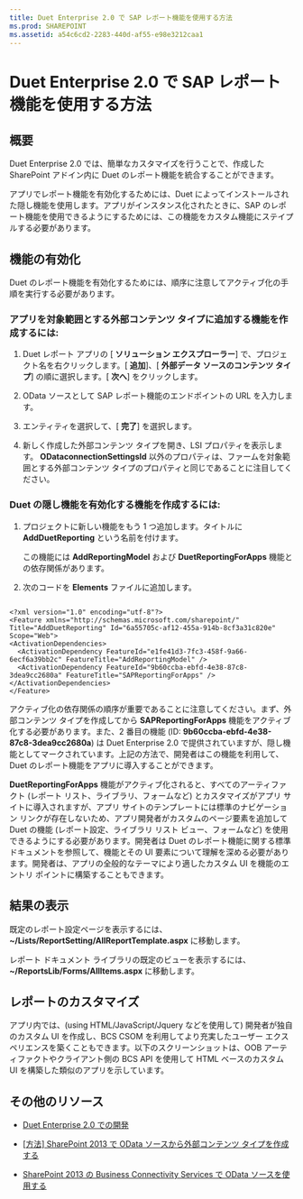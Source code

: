 ```yaml
---
title: Duet Enterprise 2.0 で SAP レポート機能を使用する方法
ms.prod: SHAREPOINT
ms.assetid: a54c6cd2-2283-440d-af55-e98e3212caa1
---
```



# Duet Enterprise 2.0 で SAP レポート機能を使用する方法

## 概要
<a name="bkmk_Introduction"> </a>

Duet Enterprise 2.0 では、簡単なカスタマイズを行うことで、作成した SharePoint アドイン内に Duet のレポート機能を統合することができます。
  
    
    
アプリでレポート機能を有効化するためには、Duet によってインストールされた隠し機能を使用します。アプリがインスタンス化されたときに、SAP のレポート機能を使用できるようにするためには、この機能をカスタム機能にステイプルする必要があります。
  
    
    

## 機能の有効化
<a name="bkmk_EnablingTheFeatures"> </a>

Duet のレポート機能を有効化するためには、順序に注意してアクティブ化の手順を実行する必要があります。
  
    
    

### アプリを対象範囲とする外部コンテンツ タイプに追加する機能を作成するには:


1. Duet レポート アプリの [ **ソリューション エクスプローラー**] で、プロジェクト名を右クリックします。[ **追加**]、[ **外部データ ソースのコンテンツ タイプ**] の順に選択します。[ **次へ**] をクリックします。
    
  
2. OData ソースとして SAP レポート機能のエンドポイントの URL を入力します。
    
  
3. エンティティを選択して、[ **完了**] を選択します。
    
  
4. 新しく作成した外部コンテンツ タイプを開き、LSI プロパティを表示します。 **ODataconnectionSettingsId** 以外のプロパティは、ファームを対象範囲とする外部コンテンツ タイプのプロパティと同じであることに注目してください。
    
  

### Duet の隠し機能を有効化する機能を作成するには:


1. プロジェクトに新しい機能をもう 1 つ追加します。タイトルに **AddDuetReporting** という名前を付けます。
    
    この機能には **AddReportingModel** および **DuetReportingForApps** 機能との依存関係があります。
    
  
2. 次のコードを **Elements** ファイルに追加します。
    
  ```
  
<?xml version="1.0" encoding="utf-8"?>
<Feature xmlns="http://schemas.microsoft.com/sharepoint/" Title="AddDuetReporting" Id="6a55705c-af12-455a-914b-8cf3a31c820e" Scope="Web">
  <ActivationDependencies>
    <ActivationDependency FeatureId="e1fe41d3-7fc3-458f-9a66-6ecf6a39bb2c" FeatureTitle="AddReportingModel" />
    <ActivationDependency FeatureId="9b60ccba-ebfd-4e38-87c8-3dea9cc2680a" FeatureTitle="SAPReportingForApps" />
  </ActivationDependencies>
</Feature>

  ```

アクティブ化の依存関係の順序が重要であることに注意してください。まず、外部コンテンツ タイプを作成してから **SAPReportingForApps** 機能をアクティブ化する必要があります。また、2 番目の機能 (ID: **9b60ccba-ebfd-4e38-87c8-3dea9cc2680a**) は Duet Enterprise 2.0 で提供されていますが、隠し機能としてマークされています。上記の方法で、開発者はこの機能を利用して、Duet のレポート機能をアプリに導入することができます。
  
    
    
 **DuetReportingForApps** 機能がアクティブ化されると、すべてのアーティファクト (レポート リスト、ライブラリ、フォームなど) とカスタマイズがアプリ サイトに導入されますが、アプリ サイトのテンプレートには標準のナビゲーション リンクが存在しないため、アプリ開発者がカスタムのページ要素を追加して Duet の機能 (レポート設定、ライブラリ リスト ビュー、フォームなど) を使用できるようにする必要があります。開発者は Duet のレポート機能に関する標準ドキュメントを参照して、機能とその UI 要素について理解を深める必要があります。開発者は、アプリの全般的なテーマにより適したカスタム UI を機能のエントリ ポイントに構築することもできます。
  
    
    

## 結果の表示
<a name="bkmk_ViewingTheResults"> </a>

既定のレポート設定ページを表示するには、 **~/Lists/ReportSetting/AllReportTemplate.aspx** に移動します。
  
    
    
レポート ドキュメント ライブラリの既定のビューを表示するには、 **~/ReportsLib/Forms/AllItems.aspx** に移動します。
  
    
    

## レポートのカスタマイズ
<a name="bkmk_CustomizingTheReports"> </a>

アプリ内では、(using HTML/JavaScript/Jquery などを使用して) 開発者が独自のカスタム UI を作成し、BCS CSOM を利用してより充実したユーザー エクスペリエンスを築くこともできます。以下のスクリーンショットは、OOB アーティファクトやクライアント側の BCS API を使用して HTML ベースのカスタム UI を構築した類似のアプリを示しています。
  
    
    

## その他のリソース
<a name="bk_addresources"> </a>


-  [Duet Enterprise 2.0 での開発](developing-with-duet-enterprise-2-0.md)
    
  
-  [[方法] SharePoint 2013 で OData ソースから外部コンテンツ タイプを作成する](how-to-create-an-external-content-type-from-an-odata-source-in-sharepoint-2013.md)
    
  
-  [SharePoint 2013 の Business Connectivity Services で OData ソースを使用する](using-odata-sources-with-business-connectivity-services-in-sharepoint-2013.md)
    
  

